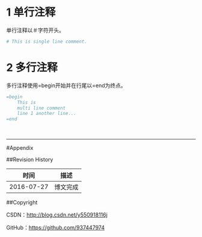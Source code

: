 # 1 单行注释

单行注释以＃字符开头。

```ruby
# This is single line comment.
```

# 2 多行注释

多行注释使用=begin开始并在行尾以=end为终点。

```ruby
=begin  
    This is  
    multi line comment  
    line 1 another line...
=end
```

&#160;

----------

#Appendix

##Revision History

| 时间 | 描述 |
| ---- | ---- |
| 2016-07-27 | 博文完成 |

##Copyright

CSDN：http://blog.csdn.net/y550918116j

GitHub：https://github.com/937447974